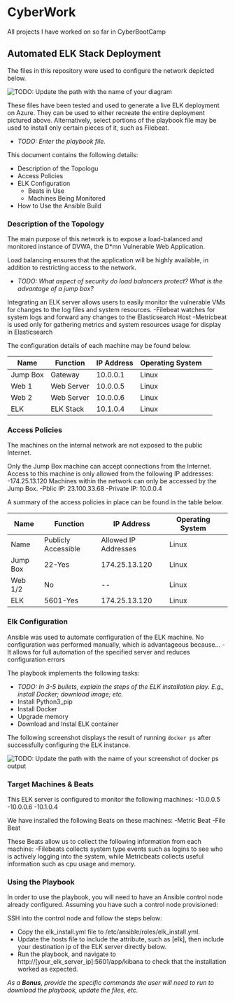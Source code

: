 # CyberWork
All projects I have worked on so far in CyberBootCamp
## Automated ELK Stack Deployment

The files in this repository were used to configure the network depicted below.

![TODO: Update the path with the name of your diagram](Images/diagram_filename.png)

These files have been tested and used to generate a live ELK deployment on Azure. They can be used to either recreate the entire deployment pictured above. Alternatively, select portions of the playbook file may be used to install only certain pieces of it, such as Filebeat.

  - _TODO: Enter the playbook file._

This document contains the following details:
- Description of the Topologu
- Access Policies
- ELK Configuration
  - Beats in Use
  - Machines Being Monitored
- How to Use the Ansible Build


### Description of the Topology

The main purpose of this network is to expose a load-balanced and monitored instance of DVWA, the D*mn Vulnerable Web Application.

Load balancing ensures that the application will be highly available, in addition to restricting access to the network.
- _TODO: What aspect of security do load balancers protect? What is the advantage of a jump box?_

Integrating an ELK server allows users to easily monitor the vulnerable VMs for changes to the log files and system resources.
-Filebeat watches for system logs and forward any changes to the Elasticsearch Host
-Metricbeat is used only for gathering metrics and system resources usage for display in Elasticsearch

The configuration details of each machine may be found below.

| Name     | Function   | IP Address | Operating System |   |
|----------|------------|------------|------------------|---|
| Jump Box | Gateway    | 10.0.0.1   | Linux            |   |
| Web 1    | Web Server | 10.0.0.5   | Linux            |   |
| Web 2    | Web Server | 10.0.0.6   | Linux            |   |
| ELK      | ELK Stack  | 10.1.0.4   | Linux            |   |

### Access Policies

The machines on the internal network are not exposed to the public Internet.

Only the Jump Box machine can accept connections from the Internet. Access to this machine is only allowed from the following IP addresses:
-174.25.13.120
Machines within the network can only be accessed by the Jump Box.
-Pblic IP: 23.100.33.68
-Private IP: 10.0.0.4

A summary of the access policies in place can be found in the table below.

| Name     | Function            | IP Address           | Operating System |   |
|----------|---------------------|----------------------|------------------|---|
| Name     | Publicly Accessible | Allowed IP Addresses | Linux            |   |
| Jump Box | 22-Yes              | 174.25.13.120        | Linux            |   |
| Web 1/2  | No                  | --                   | Linux            |   |
| ELK      | 5601-Yes            | 174.25.13.120        | Linux            |   |

### Elk Configuration

Ansible was used to automate configuration of the ELK machine. No configuration was performed manually, which is advantageous because...
-It allows for full automation of the specified server and reduces configuration errors

The playbook implements the following tasks:
- _TODO: In 3-5 bullets, explain the steps of the ELK installation play. E.g., install Docker; download image; etc._
- Install Python3_pip
- Install Docker
- Upgrade memory
- Download and Instal ELK container

The following screenshot displays the result of running `docker ps` after successfully configuring the ELK instance.

![TODO: Update the path with the name of your screenshot of docker ps output](Images/docker_ps_output.png)

### Target Machines & Beats
This ELK server is configured to monitor the following machines:
-10.0.0.5
-10.0.0.6
-10.1.0.4

We have installed the following Beats on these machines:
-Metric Beat
-File Beat

These Beats allow us to collect the following information from each machine:
-Filebeats collects system type events such as logins to see who is actively logging into the system, while Metricbeats collects useful information such as cpu usage and memory.
### Using the Playbook
In order to use the playbook, you will need to have an Ansible control node already configured. Assuming you have such a control node provisioned:

SSH into the control node and follow the steps below:
- Copy the elk_install.yml file to /etc/ansible/roles/elk_install.yml.
- Update the hosts file to include the attribute, such as [elk], then include your destination ip of the ELK server directly below.
- Run the playbook, and navigate to http://[your_elk_server_ip]:5601/app/kibana  to check that the installation worked as expected.

_As a **Bonus**, provide the specific commands the user will need to run to download the playbook, update the files, etc._
